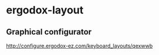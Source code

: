 ergodox-layout
==============

Graphical configurator
----------------------

http://configure.ergodox-ez.com/keyboard_layouts/qexwwb
